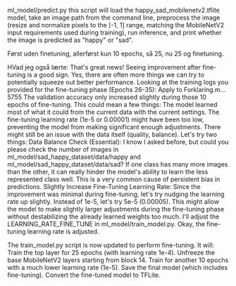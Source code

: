  ml_model/predict.py 
 this script will load the happy_sad_mobilenetv2.tflite model, take an image path from the command line, preprocess the image (resize and normalize pixels to the [-1, 1] range, matching the MobileNetV2 input requirements used during training), run inference, and print whether the image is predicted as "happy" or "sad".

Først uden finetuning, 
allerførst kun 10 epochs, så 25, nu 25 og finetuning.


HVad jeg også lærte:
That's great news! Seeing improvement after fine-tuning is a good sign. Yes, there are often more things we can try to potentially squeeze out better performance.
Looking at the training logs you provided for the fine-tuning phase (Epochs 26-35):
Apply to Forklaring.m...
5755
The validation accuracy only increased slightly during those 10 epochs of fine-tuning. This could mean a few things:
The model learned most of what it could from the current data with the current settings.
The fine-tuning learning rate (1e-5 or 0.00001) might have been too low, preventing the model from making significant enough adjustments.
There might still be an issue with the data itself (quality, balance).
Let's try two things:
Data Balance Check (Essential): I know I asked before, but could you please check the number of images in ml_model/sad_happy_dataset/data/happy and ml_model/sad_happy_dataset/data/sad? If one class has many more images than the other, it can really hinder the model's ability to learn the less represented class well. This is a very common cause of persistent bias in predictions.
Slightly Increase Fine-Tuning Learning Rate: Since the improvement was minimal during fine-tuning, let's try nudging the learning rate up slightly. Instead of 1e-5, let's try 5e-5 (0.00005). This might allow the model to make slightly larger adjustments during the fine-tuning phase without destabilizing the already learned weights too much.
I'll adjust the LEARNING_RATE_FINE_TUNE in ml_model/train_model.py.
Okay, the fine-tuning learning rate is adjusted.



 The train_model.py script is now updated to perform fine-tuning. It will:
Train the top layer for 25 epochs (with learning rate 1e-4).
Unfreeze the base MobileNetV2 layers starting from block 14.
Train for another 10 epochs with a much lower learning rate (1e-5).
Save the final model (which includes fine-tuning).
Convert the fine-tuned model to TFLite. 